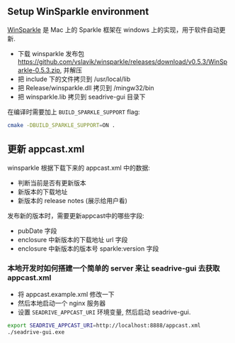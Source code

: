 ## Setup WinSparkle environment

[WinSparkle](https://github.com/vslavik/winsparkle) 是 Mac 上的 Sparkle 框架在 windows 上的实现，用于软件自动更新.

* 下载 winsparkle 发布包  https://github.com/vslavik/winsparkle/releases/download/v0.5.3/WinSparkle-0.5.3.zip, 并解压
* 把 include 下的文件拷贝到 /usr/local/lib
* 把 Release/winsparkle.dll 拷贝到 /mingw32/bin
* 把 winsparkle.lib 拷贝到 seadrive-gui 目录下

在编译时需要加上 `BUILD_SPARKLE_SUPPORT` flag:
```sh
cmake -DBUILD_SPARKLE_SUPPORT=ON .
```


## 更新 appcast.xml

winsparkle 根据下载下来的 appcast.xml 中的数据:

- 判断当前是否有更新版本
- 新版本的下载地址
- 新版本的 release notes (展示给用户看)

发布新的版本时，需要更新appcast中的哪些字段:

- pubDate 字段
- enclosure 中新版本的下载地址 url 字段
- enclosure 中新版本的版本号 sparkle:version 字段

### 本地开发时如何搭建一个简单的 server 来让 seadrive-gui 去获取 appcast.xml

- 将 appcast.example.xml 修改一下
- 然后本地启动一个 nginx 服务器
- 设置 `SEADRIVE_APPCAST_URI` 环境变量, 然后启动 seadrive-gui.

```sh
export SEADRIVE_APPCAST_URI=http://localhost:8888/appcast.xml
./seadrive-gui.exe
```

